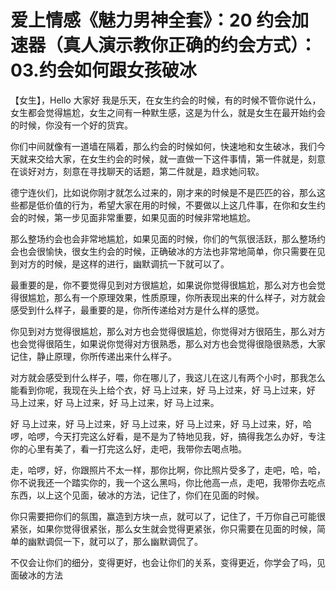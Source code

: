 # 爱上情感《魅力男神全套》：20 约会加速器（真人演示教你正确的约会方式）：03.约会如何跟女孩破冰

【女生】，Hello 大家好 我是乐天，在女生约会的时候，有的时候不管你说什么，女生都会觉得尴尬，女生之间有一种默生感，这是为什么，就是女生在最开始约会的时候，你没有一个好的货宾。

你们中间就像有一道墙在隔着，那么约会的时候如何，快速地和女生破冰，我们今天就来交给大家，在女生约会的时候，就一直做一下这件事情，第一件就是，刻意在谈好对方，刻意在寻找聊天的话题，第二件就是，趋求她问软。

德宁连伙们，比如说你刚才就怎么过来的，刚才来的时候是不是匹匹的谷，那么这些都是低价值的行为，希望大家在用的时候，不要做以上这几件事，在你和女生约会的时候，第一步见面非常重要，如果见面的时候非常地尴尬。

那么整场约会也会非常地尴尬，如果见面的时候，你们的气氛很活跃，那么整场约会也会很愉快，很女生约会的时候，正确破冰的方法也非常地简单，你只需要在见到对方的时候，是这样的进行，幽默调抗一下就可以了。

最重要的是，你不要觉得见到对方很尴尬，如果说你觉得很尴尬，那么对方也会觉得很尴尬，那么有一个原理效果，性质原理，你所表现出来的什么样子，对方就会感受到什么样子，最重要的是，你所传递给对方是什么样的感觉。

你见到对方觉得很尴尬，那么对方也会觉得很尴尬，你觉得对方很陌生，那么对方也会觉得很陌生，如果说你觉得对方很熟悉，那么对方也会觉得很隐很熟悉，大家记住，静止原理，你所传递出来什么样子。

对方就会感受到什么样子，喂，你在哪儿了，我这儿在这儿有两个小时，那我怎么能看到你呢，我现在头上给个衣，好 马上过来，好 马上过来，好 马上过来，好 马上过来，好 马上过来，好 马上过来，好 马上过来。

好 马上过来，好 马上过来，好 马上过来，好 马上过来，好 马上过来，好，哈啰，哈啰，今天打完这么好看，是不是为了特地见我，好，搞得我怎么办好，专注你的心里有美了，看一打完这么好，走吧，我带你去喝点啪。

走，哈啰，好，你跟照片不太一样，那你比啊，你比照片受多了，走吧，哈，哈，你不说我还一个踏实你的，我一个这么黑吗，你比他高一点，走吧，我带你去吃点东西，以上这个见面，破冰的方法，记住了，你们在见面的时候。

你只需要把你们的氛围，赢造到方块一点，就可以了，记住了，千万你自己可能很紧张，如果你觉得很紧张，那么女生就会觉得更紧张，你只需要在见面的时候，简单的幽默调侃一下，就可以了，那么幽默调侃了。

不仅会让你们的细分，变得更好，也会让你们的关系，变得更近，你学会了吗，见面破冰的方法